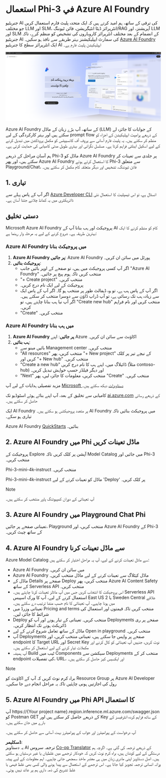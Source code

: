<!--
CO_OP_TRANSLATOR_METADATA:
{
  "original_hash": "3a1e48b628022485aac989c9f733e792",
  "translation_date": "2025-05-07T13:06:50+00:00",
  "source_file": "md/02.QuickStart/AzureAIFoundry_QuickStart.md",
  "language_code": "ur"
}
-->
# **استعمال Phi-3 في Azure AI Foundry**

جنریٹیو AI کی ترقی کے ساتھ، ہم امید کرتے ہیں کہ ایک متحدہ پلیٹ فارم استعمال کریں جو مختلف LLM اور SLM، انٹرپرائز ڈیٹا انٹیگریشن، فائن ٹیوننگ/RAG آپریشنز، اور LLM اور SLM کے انضمام کے بعد مختلف انٹرپرائز کاروباروں کی تشخیص کو منظم کرے، تاکہ جنریٹیو AI کی سمارٹ ایپلیکیشنز بہتر طریقے سے نافذ ہو سکیں۔ [Azure AI Foundry](https://ai.azure.com) ایک انٹرپرائز سطح کا جنریٹیو AI ایپلیکیشن پلیٹ فارم ہے۔

![aistudo](../../../../translated_images/aifoundry_home.f28a8127c96c7d93d6fb1d0a69b635bc36834da1f0615d7d2b8be216021d9eeb.ur.png)

Azure AI Foundry کے ساتھ، آپ بڑے زبان کے ماڈل (LLM) کے جوابات کا جائزہ لے سکتے ہیں اور بہتر کارکردگی کے لیے prompt flow کے ذریعے پرامپٹ ایپلیکیشن کے اجزاء کو منظم کر سکتے ہیں۔ یہ پلیٹ فارم آسانی سے پروف آف کانسیپٹس کو مکمل پروڈکشن میں تبدیل کرنے کے لیے اسکیل ایبلٹی فراہم کرتا ہے۔ مسلسل نگرانی اور بہتری طویل مدتی کامیابی کی حمایت کرتی ہے۔

ہم آسان مراحل کے ذریعے Phi-3 ماڈل کو Azure AI Foundry پر جلدی سے تعینات کر سکتے ہیں، اور پھر Azure AI Foundry کا استعمال کرتے ہوئے Phi-3 سے متعلق Playground/Chat، فائن ٹیوننگ، تشخیص اور دیگر متعلقہ کام مکمل کر سکتے ہیں۔

## **1. تیاری**

اگر آپ کے پاس پہلے سے [Azure Developer CLI](https://learn.microsoft.com/azure/developer/azure-developer-cli/overview?WT.mc_id=aiml-138114-kinfeylo) انسٹال ہے، تو اس ٹیمپلیٹ کا استعمال نئی ڈائریکٹری میں یہ کمانڈ چلانے جتنا آسان ہے۔

## دستی تخلیق

Microsoft Azure AI Foundry پروجیکٹ اور ہب بنانا آپ کے AI کام کو منظم کرنے کا ایک بہترین طریقہ ہے۔ شروع کرنے کے لیے یہ مرحلہ وار رہنما ہے:

### Azure AI Foundry میں پروجیکٹ بنانا

1. **Azure AI Foundry پر جائیں**: Azure AI Foundry پورٹل میں سائن ان کریں۔
2. **پروجیکٹ بنائیں**:
   - اگر آپ کسی پروجیکٹ میں ہیں، تو صفحے کے اوپر بائیں جانب "Azure AI Foundry" منتخب کریں تاکہ ہوم پیج پر جائیں۔
   - "+ Create project" منتخب کریں۔
   - پروجیکٹ کے لیے ایک نام درج کریں۔
   - اگر آپ کے پاس ہب ہے، تو وہ ڈیفالٹ طور پر منتخب ہو گا۔ اگر آپ کے پاس ایک سے زیادہ ہب تک رسائی ہے، تو آپ ڈراپ ڈاؤن سے دوسرا منتخب کر سکتے ہیں۔ اگر آپ نیا ہب بنانا چاہتے ہیں، تو "Create new hub" منتخب کریں اور نام فراہم کریں۔
   - "Create" منتخب کریں۔

### Azure AI Foundry میں ہب بنانا

1. **Azure AI Foundry پر جائیں**: اپنے Azure اکاؤنٹ سے سائن ان کریں۔
2. **ہب بنائیں**:
   - بائیں مینو سے Management center منتخب کریں۔
   - "All resources" منتخب کریں، پھر "+ New project" کے نیچے تیر پر کلک کریں اور "+ New hub" منتخب کریں۔
   - "Create a new hub" ڈائیلاگ میں، اپنے ہب کا نام درج کریں (مثلاً contoso-hub) اور دیگر فیلڈز حسبِ خواہش تبدیل کریں۔
   - "Next" منتخب کریں، معلومات کا جائزہ لیں، پھر "Create" منتخب کریں۔

مزید تفصیلی ہدایات کے لیے آپ [Microsoft دستاویزات](https://learn.microsoft.com/azure/ai-studio/how-to/create-projects) دیکھ سکتے ہیں۔

کامیابی سے تخلیق کے بعد، آپ اپنے بنائے ہوئے اسٹوڈیو تک [ai.azure.com](https://ai.azure.com/) کے ذریعے رسائی حاصل کر سکتے ہیں۔

ایک AI Foundry پر متعدد پروجیکٹس ہو سکتے ہیں۔ AI Foundry میں پروجیکٹ بنائیں تاکہ تیاری ہو سکے۔

Azure AI Foundry [QuickStarts](https://learn.microsoft.com/azure/ai-studio/quickstarts/get-started-code) بنائیں۔

## **2. Azure AI Foundry میں Phi ماڈل تعینات کریں**

پروجیکٹ کے Explore آپشن پر کلک کریں تاکہ Model Catalog میں جائیں اور Phi-3 منتخب کریں۔

Phi-3-mini-4k-instruct منتخب کریں۔

Phi-3-mini-4k-instruct ماڈل کو تعینات کرنے کے لیے 'Deploy' پر کلک کریں۔

> [!NOTE]
>
> آپ تعیناتی کے دوران کمپیوٹنگ پاور منتخب کر سکتے ہیں۔

## **3. Azure AI Foundry میں Playground Chat Phi**

تعیناتی صفحے پر جائیں، Playground منتخب کریں، اور Azure AI Foundry کے Phi-3 کے ساتھ چیٹ کریں۔

## **4. Azure AI Foundry سے ماڈل تعینات کرنا**

Azure Model Catalog سے ماڈل تعینات کرنے کے لیے، آپ یہ مراحل اختیار کر سکتے ہیں:

- Azure AI Foundry میں سائن ان کریں۔
- Azure AI Foundry ماڈل کیٹلاگ سے تعینات کرنے کے لیے ماڈل منتخب کریں۔
- ماڈل کے Details صفحے پر Deploy منتخب کریں، پھر Azure AI Content Safety کے ساتھ Serverless API منتخب کریں۔
- اس پروجیکٹ کا انتخاب کریں جس میں آپ ماڈلز تعینات کرنا چاہتے ہیں۔ Serverless API استعمال کرنے کے لیے، آپ کا ورک اسپیس East US 2 یا Sweden Central علاقے میں ہونا چاہیے۔ آپ تعیناتی کا نام حسبِ منشا ترتیب دے سکتے ہیں۔
- تعیناتی وزرڈ میں Pricing and terms منتخب کریں تاکہ قیمتوں اور استعمال کی شرائط کا جائزہ لیں۔
- Deploy منتخب کریں۔ تعیناتی کے تیار ہونے اور آپ کو Deployments صفحے پر ری ڈائریکٹ ہونے تک انتظار کریں۔
- ماڈل کے ساتھ تعامل شروع کرنے کے لیے Open in playground منتخب کریں۔
- آپ Deployments صفحے پر واپس جا سکتے ہیں، تعیناتی منتخب کریں، اور endpoint کا Target URL اور Secret Key نوٹ کریں، جنہیں آپ تعیناتی کو کال کرنے اور مکملات تیار کرنے کے لیے استعمال کر سکتے ہیں۔
- آپ ہمیشہ Build ٹیب میں Components سیکشن سے Deployments منتخب کر کے endpoint کی تفصیلات، URL، اور ایکسیس کیز حاصل کر سکتے ہیں۔

> [!NOTE]
> براہ کرم نوٹ کریں کہ آپ کے اکاؤنٹ کو Resource Group پر Azure AI Developer رول کی اجازتیں ہونی چاہئیں تاکہ یہ مراحل انجام دیے جا سکیں۔

## **5. Azure AI Foundry میں Phi API کا استعمال**

آپ https://{Your project name}.region.inference.ml.azure.com/swagger.json کو Postman GET کے ذریعے حاصل کر سکتے ہیں اور Key کے ساتھ فراہم کردہ انٹرفیسز کے بارے میں جان سکتے ہیں۔

آپ درخواست کے پیرامیٹرز اور جواب کے پیرامیٹرز بہت آسانی سے حاصل کر سکتے ہیں۔

**ڈسکلیمر**:  
یہ دستاویز AI ترجمہ سروس [Co-op Translator](https://github.com/Azure/co-op-translator) کے ذریعے ترجمہ کی گئی ہے۔ اگرچہ ہم درستگی کے لیے کوشاں ہیں، براہ کرم نوٹ کریں کہ خودکار ترجمے میں غلطیاں یا غیر درستیاں ہو سکتی ہیں۔ اصل دستاویز اپنی مادری زبان میں ہی معتبر ماخذ سمجھی جانی چاہیے۔ اہم معلومات کے لیے پیشہ ورانہ انسانی ترجمہ تجویز کیا جاتا ہے۔ اس ترجمے کے استعمال سے پیدا ہونے والی کسی بھی غلط فہمی یا غلط تشریح کی ذمہ داری ہم پر عائد نہیں ہوتی۔
